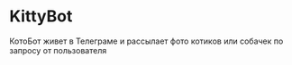 # KittyBot
КотоБот живет в Телеграме и рассылает фото котиков или собачек по запросу от пользователя
